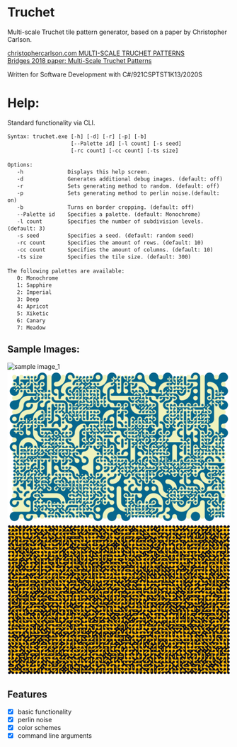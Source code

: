 # Truchet
Multi-scale Truchet tile pattern generator, based on a paper by Christopher Carlson.

[christophercarlson.com MULTI-SCALE TRUCHET PATTERNS](https://christophercarlson.com/portfolio/multi-scale-truchet-patterns/) </br>
[Bridges 2018 paper: Multi-Scale Truchet Patterns](http://archive.bridgesmathart.org/2018/bridges2018-39.html) </br>

Written for Software Development with C#/921CSPTST1K13/2020S

# Help:
Standard functionality via CLI.
```
Syntax: truchet.exe [-h] [-d] [-r] [-p] [-b]
                    [--Palette id] [-l count] [-s seed]
                    [-rc count] [-cc count] [-ts size]

Options:
   -h              Displays this help screen.
   -d              Generates additional debug images. (default: off)
   -r              Sets generating method to random. (default: off)
   -p              Sets generating method to perlin noise.(default: on)
   -b              Turns on border cropping. (default: off)
   --Palette id    Specifies a palette. (default: Monochrome)
   -l count        Specifies the number of subdivision levels. (default: 3)
   -s seed         Specifies a seed. (default: random seed)
   -rc count       Specifies the amount of rows. (default: 10)
   -cc count       Specifies the amount of columns. (default: 10)
   -ts size        Specifies the tile size. (default: 300)

The following palettes are available:
   0: Monochrome
   1: Sapphire
   2: Imperial
   3: Deep
   4: Apricot
   5: Xiketic
   6: Canary
   7: Meadow
```
## Sample Images:

![sample image_1](/sample/sample1.png)
![sample image_2](/sample/sample2.png)
![sample image_3](/sample/sample3.png)


## Features
- [x] basic functionality
- [x] perlin noise
- [x] color schemes
- [x] command line arguments
